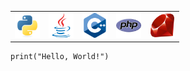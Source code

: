 







<table>
 <tr>
    <td>
      <a href="https://www.python.org" target="_blank" rel="noreferrer">
        <img src="https://raw.githubusercontent.com/devicons/devicon/master/icons/python/python-original.svg" alt="python" width="40" height="40"/>
      </a>
    </td>
    <td>
      <a href="https://www.java.com" target="_blank" rel="noreferrer">
        <img src="https://raw.githubusercontent.com/devicons/devicon/master/icons/java/java-original.svg" alt="java" width="40" height="40"/>
      </a>
    </td>
    <td>
      <a href="https://www.cplusplus.com" target="_blank" rel="noreferrer">
        <img src="https://raw.githubusercontent.com/devicons/devicon/master/icons/cplusplus/cplusplus-original.svg" alt="cplusplus" width="40" height="40"/>
      </a>
    </td>
    <td>
      <a href="https://www.php.net" target="_blank" rel="noreferrer">
        <img src="https://raw.githubusercontent.com/devicons/devicon/master/icons/php/php-original.svg" alt="php" width="40" height="40"/>
      </a>
    </td>
    <td>
      <a href="https://www.ruby-lang.org" target="_blank" rel="noreferrer">
        <img src="https://raw.githubusercontent.com/devicons/devicon/master/icons/ruby/ruby-original.svg" alt="ruby" width="40" height="40"/>
      </a>
    </td>
 </tr>
</table>


<link rel="stylesheet" href="https://cdnjs.cloudflare.com/ajax/libs/codemirror/5.60.0/codemirror.min.css">
<script src="https://cdnjs.cloudflare.com/ajax/libs/codemirror/5.60.0/codemirror.min.js"></script>
<script src="https://cdnjs.cloudflare.com/ajax/libs/codemirror/5.60.0/mode/python/python.min.js"></script>

<div id="python-code" class="codemirror-container">
<pre><code class="language-python">print("Hello, World!")</code></pre>
</div>

<script>
 CodeMirror.fromTextArea(document.getElementById("python-code"), {
    lineNumbers: true,
    mode: "python",
    readOnly: true
 });
</script>
